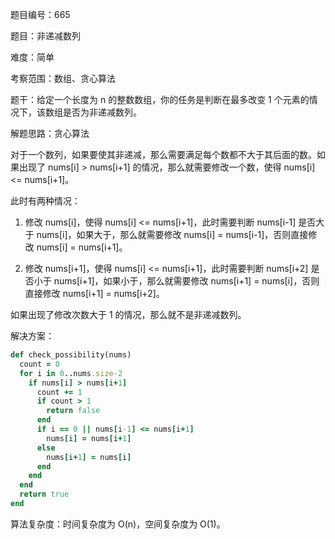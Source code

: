 题目编号：665

题目：非递减数列

难度：简单

考察范围：数组、贪心算法

题干：给定一个长度为 n 的整数数组，你的任务是判断在最多改变 1 个元素的情况下，该数组是否为非递减数列。

解题思路：贪心算法

对于一个数列，如果要使其非递减，那么需要满足每个数都不大于其后面的数。如果出现了 nums[i] > nums[i+1] 的情况，那么就需要修改一个数，使得 nums[i] <= nums[i+1]。

此时有两种情况：

1. 修改 nums[i]，使得 nums[i] <= nums[i+1]，此时需要判断 nums[i-1] 是否大于 nums[i]，如果大于，那么就需要修改 nums[i] = nums[i-1]，否则直接修改 nums[i] = nums[i+1]。

2. 修改 nums[i+1]，使得 nums[i] <= nums[i+1]，此时需要判断 nums[i+2] 是否小于 nums[i+1]，如果小于，那么就需要修改 nums[i+1] = nums[i]，否则直接修改 nums[i+1] = nums[i+2]。

如果出现了修改次数大于 1 的情况，那么就不是非递减数列。

解决方案：

```ruby
def check_possibility(nums)
  count = 0
  for i in 0..nums.size-2
    if nums[i] > nums[i+1]
      count += 1
      if count > 1
        return false
      end
      if i == 0 || nums[i-1] <= nums[i+1]
        nums[i] = nums[i+1]
      else
        nums[i+1] = nums[i]
      end
    end
  end
  return true
end
```

算法复杂度：时间复杂度为 O(n)，空间复杂度为 O(1)。